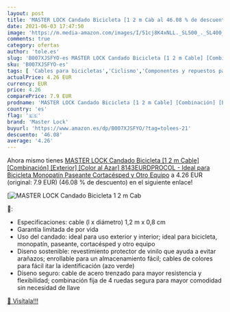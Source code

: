 ```yaml
---
layout: post
title: 'MASTER LOCK Candado Bicicleta [1 2 m Cab al 46.08 % de descuento'
date: 2021-06-03 17:47:50
image: 'https://m.media-amazon.com/images/I/51cj8K4xNLL._SL500_._SL400_.jpg'
comments: true
category: ofertas
author: 'tole.es'
slug: 'B007XJSFYO-es MASTER LOCK Candado Bicicleta [1 2 m Cable] [Combinación]...'
sku: 'B007XJSFYO-es'
tags: [ 'Cables para bicicletas','Ciclismo','Componentes y repuestos para bicicletas','Deportes y aire libre','Ropa y equipo para deportes','bicicleta','master lock', ]
actualPrice: 4.26 EUR
currency: EUR
price: 4.26
comparePrice: 7.9 EUR
prodname: 'MASTER LOCK Candado Bicicleta [1 2 m Cable] [Combinación] [Exterior] [Color al Azar] 8143EURDPROCOL - Ideal para Bicicleta  Monopatín  Paseante  Cortacésped y Otro Equipo'
country: 'es'
flag: '🇪🇸'
brand: 'Master Lock'
buyurl: 'https://www.amazon.es/dp/B007XJSFYO/?tag=tolees-21'
descuento: '46.08'
average: '4.26'
---
```


Ahora mismo tienes [MASTER LOCK Candado Bicicleta [1 2 m Cable] [Combinación] [Exterior] [Color al Azar] 8143EURDPROCOL - Ideal para Bicicleta  Monopatín  Paseante  Cortacésped y Otro Equipo](https://www.amazon.es/dp/B007XJSFYO/?tag=tolees-21) a 4.26 EUR (original: 7.9 EUR) (46.08 %  de descuento) en el siguiente enlace!

[![MASTER LOCK Candado Bicicleta [1 2 m Cab](https://m.media-amazon.com/images/I/51cj8K4xNLL._SL500_._SL400_.jpg)](https://www.amazon.es/dp/B007XJSFYO/?tag=tolees-21)

🔎:

- Especificaciones: cable (l x diámetro) 1,2 m x 0,8 cm
- Garantía limitada de por vida
- Uso del candado: ideal para uso exterior y interior; ideal para bicicleta, monopatín, paseante, cortacésped y otro equipo
- Diseno sostenible: revestimiento protector de vinilo que ayuda a evitar arañazos; enrollable para un almacenamiento fácil; cables de colores para fácil itar la identificación (azo verde)
- Diseno seguro: cable de acero trenzado para mayor resistencia y flexibilidad; combinación fija de 4 ruedas segura para mayor comodidad sin necesidad de llave

[🛒 Visítala!!!](https://www.amazon.es/dp/B007XJSFYO/?tag=tolees-21)
